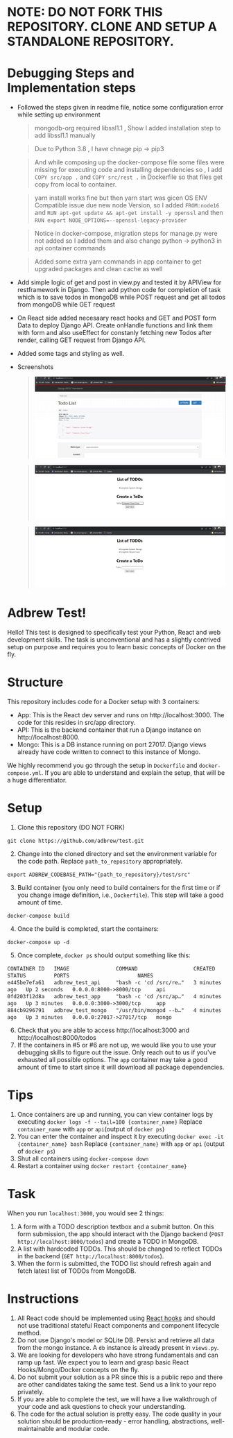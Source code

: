 # NOTE: DO NOT FORK THIS REPOSITORY. CLONE AND SETUP A STANDALONE REPOSITORY.

# Debugging Steps and Implementation steps
* Followed the steps given in readme file, notice some configuration error while setting up environment
    >  mongodb-org required libssl1.1 , Show I added installation step to add libssl1.1 manually

    > Due to Python 3.8 , I have chnage pip -> pip3

    > And while composing up the docker-compose file some files were missing for executing code and installing dependencies so , I add `COPY src/app .` and  `COPY src/rest .` in Dockerfile so that files get copy from local to container.

    > yarn install works fine but then yarn start was gicen OS ENV Compatible issue due new node Version, so I added `FROM:node16` and `RUN apt-get update && apt-get install -y openssl` and then `RUN export NODE_OPTIONS=--openssl-legacy-provider`

    > Notice in docker-compose, migration steps for manage.py were not added so I added them and also change python -> python3 in api container commands

    > Added some extra yarn commands in app container to get upgraded packages and clean cache as well

* Add simple logic of get and post in view.py and tested it by APIView for restframework in Django. Then add python code for completion of task which is to save todos in mongoDB while POST request and get all todos from mongoDB while GET request

* On React side added necesaary react hooks and GET and POST form Data to deploy Django API. Create onHandle functions and link them with form  and also useEffect for constanly fetching new Todos after render, calling GET request from Django API.

* Added some tags and styling as well.

* Screenshots
    > ![alt text](https://github.com/patel-rupin2000/adbrewTask_Completed/blob/main/ScreenShots/a.png?raw=true)

    > ![alt text](https://github.com/patel-rupin2000/adbrewTask_Completed/blob/main/ScreenShots/b.png?raw=true)

    > ![alt text](https://github.com/patel-rupin2000/adbrewTask_Completed/blob/main/ScreenShots/c.png?raw=true)


# Adbrew Test!

Hello! This test is designed to specifically test your Python, React and web development skills. The task is unconventional and has a slightly contrived setup on purpose and requires you to learn basic concepts of Docker on the fly. 


# Structure

This repository includes code for a Docker setup with 3 containers:
* App: This is the React dev server and runs on http://localhost:3000. The code for this resides in src/app directory.
* API: This is the backend container that run a Django instance on http://localhost:8000. 
* Mongo: This is a DB instance running on port 27017. Django views already have code written to connect to this instance of Mongo.

We highly recommend you go through the setup in `Dockerfile` and `docker-compose.yml`. If you are able to understand and explain the setup, that will be a huge differentiator.

# Setup
1. Clone this repository (DO NOT FORK)
```
git clone https://github.com/adbrew/test.git
```
2. Change into the cloned directory and set the environment variable for the code path. Replace `path_to_repository` appropriately.
```
export ADBREW_CODEBASE_PATH="{path_to_repository}/test/src"
```
3. Build container (you only need to build containers for the first time or if you change image definition, i.e., `Dockerfile`). This step will take a good amount of time.
```
docker-compose build
```
4. Once the build is completed, start the containers:
```
docker-compose up -d
```
5. Once complete, `docker ps` should output something like this:
```
CONTAINER ID   IMAGE               COMMAND                  CREATED         STATUS         PORTS                      NAMES
e445be7efa61   adbrew_test_api     "bash -c 'cd /src/re…"   3 minutes ago   Up 2 seconds   0.0.0.0:8000->8000/tcp     api
0fd203f12d8a   adbrew_test_app     "bash -c 'cd /src/ap…"   4 minutes ago   Up 3 minutes   0.0.0.0:3000->3000/tcp     app
884cb9296791   adbrew_test_mongo   "/usr/bin/mongod --b…"   4 minutes ago   Up 3 minutes   0.0.0.0:27017->27017/tcp   mongo
```
6. Check that you are able to access http://localhost:3000 and http://localhost:8000/todos
7. If the containers in #5 or #6 are not up, we would like you to use your debugging skills to figure out the issue. Only reach out to us if you've exhausted all possible options. The `app` container may take a good amount of time to start since it will download all package dependencies.

# Tips
1. Once containers are up and running, you can view container logs by executing `docker logs -f --tail=100 {container_name}` Replace `container_name` with `app` or `api`(output of `docker ps`)
2. You can enter the container and inspect it by executing `docker exec -it {container_name} bash` Replace `{container_name}` with `app` or `api` (output of `docker ps`)
3. Shut all containers using `docker-compose down`
4. Restart a container using `docker restart {container_name}`


# Task

When you run `localhost:3000`, you would see 2 things:
1. A form with a TODO description textbox and a submit button. On this form submission, the app should interact with the Django backend (`POST http://localhost:8000/todos`) and create a TODO in MongoDB.
2. A list with hardcoded TODOs. This should be changed to reflect TODOs in the backend (`GET http://localhost:8000/todos`). 
3. When the form is submitted, the TODO list should refresh again and fetch latest list of TODOs from MongoDB.

# Instructions
1. All React code should be implemented using [React hooks](https://reactjs.org/docs/hooks-intro.html) and should not use traditional stateful React components and component lifecycle method.
2. Do not use Django's model or SQLite DB. Persist and retrieve all data from the mongo instance. A `db` instance is already present in `views.py`. 
3. We are looking for developers who have strong fundamentals and can ramp up fast. We expect you to learn and grasp basic React Hooks/Mongo/Docker concepts on the fly.
4. Do not submit your solution as a PR since this is a public repo and there are other candidates taking the same test. Send us a link to your repo privately.
5. If you are able to complete the test, we will have a live walkthrough of your code and ask questions to check your understanding.
6. The code for the actual solution is pretty easy. The code quality in your solution should be production-ready - error handling, abstractions, well-maintainable and modular code.
